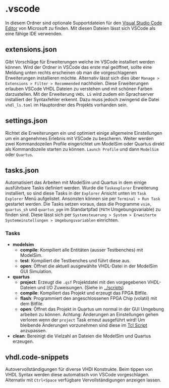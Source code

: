 # .vscode

In diesem Ordner sind optionale Supportdateien für den [Visual Studio Code Editor](https://code.visualstudio.com/) von Microsoft zu finden. Mit diesen Dateien lässt sich VSCode als eine fähige IDE verwenden.

## extensions.json
Gibt Vorschläge für Erweiterungen welche im VSCode installiert werden können. Wird der Ordner in VSCode das erste mal geöffnet, sollte eine Meldung unten rechts erscheinen ob man die vorgeschlagenen Erweiterungen installieren möchte. Alternativ lässt sich dies über `Manage > Extensions > Filter > Recommended` nachholen.
Diese Erweiterungen erlauben VSCode VHDL Dateien zu verstehen und mit schönen Farben darzustellen. Mit der Erweiterung `VHDL LS` wird zudem ein Sprachserver installiert der Syntaxfehler erkennt. Dazu muss jedoch zwingend die Datei `vhdl_ls.toml` im Hauptordner des Projekts vorhanden sein.

## settings.json
Richtet die Erweiterungen ein und optimiert einige allgemeine Einstellungen um ein angenehmes Erlebnis mit VSCode zu bescheren. Weiter werden zwei Kommandozeilen Profile eingerichtet um ModelSim oder Quartus direkt als Kommandozeile starten zu können. `Launch Profile` und dann `ModelSim` oder `Quartus`.

## tasks.json
Automatisiert das Arbeiten mit ModelSim und Quartus in dem einige ausführbare Tasks definiert werden. Wurde die `Taskexplorer` Erweiterung installiert, so sind diese Tasks in der `Explorer` Ansicht unten im `Task Explorer` Menü aufgelistet. Ansonsten können sie per `Terminal > Run Task` gestartet werden. Die Tasks setzen voraus, dass die Programme `vsim, quartus_sh` und `quartus_pgm` im Standartpfad (`PATH` Umgebungsvariable) zu finden sind. Diese lässt sich per `Systemsteuerung > System > Erweiterte Systemeinstellungen > Umgebungsvariablen` einrichten.

### Tasks
- **modelsim**
    - **compile**: Kompiliert alle Entitäten (ausser Testbenches) mit ModelSim.
    - **test**: Kompiliert die Testbenches und führt diese aus.
    - **open**: Öffnet die aktuell ausgewählte VHDL-Datei in der ModelSim GUI Simulation.
- **quartus**
    - **project**: Erzeugt die `.qsf` Projektdatei mit den vorgegebenen VHDL-Dateien und I/O Zuweisungen. (Siehe in [../scripts](../scripts/README.md))
    - **compile**: Kompiliert das Projekt und erzeugt das FPGA Bitfile.
    - **flash**: Programmiert den angeschlossenen FPGA Chip (volatil) mit dem Bitfile.
    - **open**: Öffnet das Projekt in Quartus um normal in der GUI Umgebung arbeiten zu können. Achtung: Änderungen an Einstellungen gehen verloren wenn der `project` Task erneut ausgeführt wird! Um bleibende Änderungen vorzunehmen sind diese im [Tcl Script](../scripts/quartus_project.tcl) anzupassen.
- **clean**: Bereinigt die Vielzahl an Dateien die ModelSim und Quartus erzeugen.

## vhdl.code-snippets
Autovervollständigungen für diverse VHDl Konstrukte. Beim tippen von VHDL Syntax werden diese automatisch von VSCode vorgeschlagen. Alternativ mit `Ctrl+Space` verfügbare Vervollständigungen anzeigen lassen.
